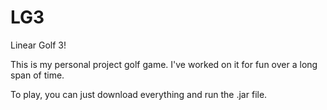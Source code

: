 # LG3
Linear Golf 3!

This is my personal project golf game. I've worked on it for fun 
over a long span of time. 

To play, you can just download everything and run the .jar file.
